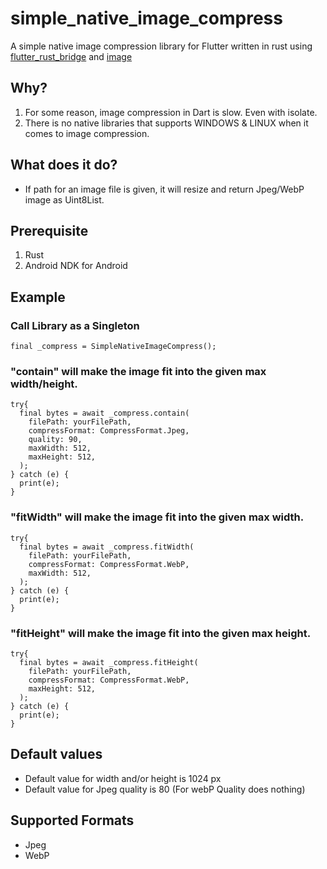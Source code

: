 # simple_native_image_compress

A simple native image compression library for Flutter written in rust using [flutter_rust_bridge][1] and [image][2]

## Why?

1. For some reason, image compression in Dart is slow. Even with isolate.
2. There is no native libraries that supports WINDOWS & LINUX when it comes to image compression.

## What does it do?

- If path for an image file is given, it will resize and return Jpeg/WebP image as Uint8List.

## Prerequisite

1. Rust
2. Android NDK for Android

## Example

### Call Library as a Singleton
```shell
final _compress = SimpleNativeImageCompress();
```

### "contain" will make the image fit into the given max width/height.
```shell
try{
  final bytes = await _compress.contain(
    filePath: yourFilePath,
    compressFormat: CompressFormat.Jpeg,
    quality: 90,
    maxWidth: 512,
    maxHeight: 512,
  );
} catch (e) {
  print(e);
}
```

### "fitWidth" will make the image fit into the given max width.
```shell
try{
  final bytes = await _compress.fitWidth(
    filePath: yourFilePath,
    compressFormat: CompressFormat.WebP,
    maxWidth: 512,
  );
} catch (e) {
  print(e);
}
```

### "fitHeight" will make the image fit into the given max height.
```shell
try{
  final bytes = await _compress.fitHeight(
    filePath: yourFilePath,
    compressFormat: CompressFormat.WebP,
    maxHeight: 512,
  );
} catch (e) {
  print(e);
}
```

## Default values

- Default value for width and/or height is 1024 px
- Default value for Jpeg quality is 80 (For webP Quality does nothing)

## Supported Formats

- Jpeg
- WebP

[1]: <https://github.com/fzyzcjy/flutter_rust_bridge> "flutter rust bridge github"
[2]: <https://github.com/image-rs/image> "rust image crate github"
